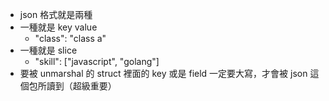 * json 格式就是兩種
* 一種就是 key value
  * "class": "class a"
* 一種就是 slice
  * "skill": ["javascript", "golang"]
* 要被 unmarshal 的 struct 裡面的 key 或是 field 一定要大寫，才會被 json 這個包所讀到（超級重要）
